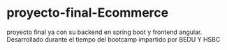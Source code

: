 # proyecto-final-Ecommerce
proyecto final ya con su backend en spring boot y frontend angular. Desarrollado durante el tiempo del bootcamp impartido por BEDU Y HSBC

